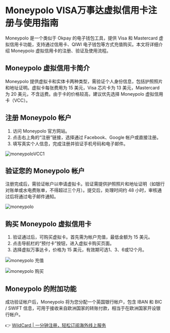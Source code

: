 # Moneypolo VISA万事达虚拟信用卡注册与使用指南

Moneypolo 是一个类似于 Okpay 的电子钱包工具，提供 Visa 和 Mastercard 虚拟信用卡功能，支持通过信用卡、QIWI 电子钱包等方式充值购买。本文将详细介绍 Moneypolo 虚拟信用卡的注册、验证及使用流程。

## Moneypolo 虚拟信用卡简介

Moneypolo 提供虚拟卡和实体卡两种类型，需验证个人身份信息，包括护照照片和地址证明。虚拟卡每张费用为 15 美元，Visa 芯片卡为 13 美元，Mastercard 为 20 美元，不含运费。由于卡的价格较高，建议优先选择 Moneypolo 虚拟信用卡（VCC）。

## 注册 Moneypolo 帐户

1. 访问 Moneypolo 官方网站。
2. 点击右上角的“注册”链接，选择通过 Facebook、Google 帐户或直接注册。
3. 填写真实个人信息，完成注册并验证手机号码和电子邮件。

![moneypoloVCC1](https://bbtdd.com/img/208817558.webp)

## 验证您的 Moneypolo 帐户

注册完成后，需验证帐户以申请虚拟卡。验证需提供护照照片和地址证明（如银行对账单或水电费账单，不得超过三个月）。提交后，处理时间约 48 小时，审核通过后将通过电子邮件通知。

![moneypolo](https://bbtdd.com/img/504236771838.webp)

## 购买 Moneypolo 虚拟信用卡

1. 验证通过后，可购买虚拟卡。首先需为帐户充值，最低金额为 15 美元。
2. 点击导航栏的“预付卡”按钮，进入虚拟卡购买页面。
3. 选择虚拟万事达卡，价格为 15 美元，有效期可选1、3、6或12个月。

![moneypolo 充值](https://bbtdd.com/img/7020954633605.webp)

![moneypolo 购买](https://bbtdd.com/img/407707642022.webp)

## Moneypolo 的附加功能

成功验证帐户后，Moneypolo 将为您分配一个英国银行帐户，包含 IBAN 和 BIC / SWIFT 信息，可用于接收来自欧洲国家的转账付款，相当于在欧洲国家开设银行帐户。

👉 [WildCard | 一分钟注册，轻松订阅海外线上服务](https://bbtdd.com/WildCard)